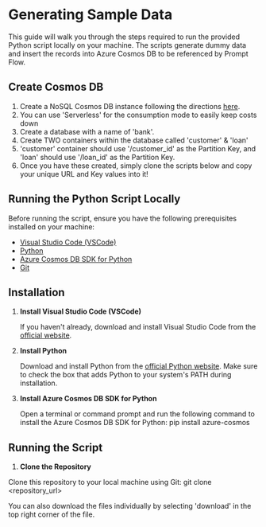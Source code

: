 # Generating Sample Data
This guide will walk you through the steps required to run the provided Python script locally on your machine. The scripts generate dummy data and insert the records into Azure Cosmos DB to be referenced by Prompt Flow. 

## Create Cosmos DB
1. Create a NoSQL Cosmos DB instance following the directions [here](https://learn.microsoft.com/en-us/azure/cosmos-db/nosql/quickstart-portal).
2. You can use 'Serverless' for the consumption mode to easily keep costs down
3. Create a database with a name of 'bank'.
4. Create TWO containers within the database called 'customer' & 'loan'
5. 'customer' container should use '/customer_id' as the Partition Key, and 'loan' should use '/loan_id' as the Partition Key.
6. Once you have these created, simply clone the scripts below and copy your unique URL and Key values into it! 

## Running the Python Script Locally

Before running the script, ensure you have the following prerequisites installed on your machine:

- [Visual Studio Code (VSCode)](https://code.visualstudio.com/download)
- [Python](https://www.python.org/downloads/)
- [Azure Cosmos DB SDK for Python](https://pypi.org/project/azure-cosmos/)
- [Git](https://git-scm.com/downloads)

## Installation

1. **Install Visual Studio Code (VSCode)**

   If you haven't already, download and install Visual Studio Code from the [official website](https://code.visualstudio.com/download).

2. **Install Python**

   Download and install Python from the [official Python website](https://www.python.org/downloads/). Make sure to check the box that adds Python to your system's PATH during installation.

3. **Install Azure Cosmos DB SDK for Python**

   Open a terminal or command prompt and run the following command to install the Azure Cosmos DB SDK for Python: pip install azure-cosmos
    
## Running the Script

1. **Clone the Repository**

Clone this repository to your local machine using Git: git clone <repository_url>

You can also download the files individually by selecting 'download' in the top right corner of the file. 

